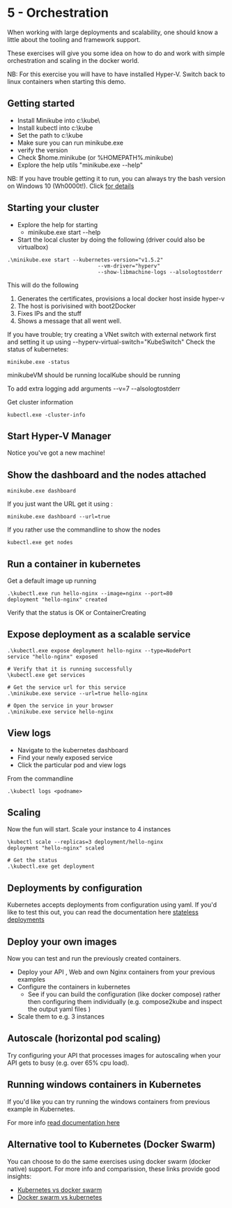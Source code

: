 # 5 - Orchestration

When working with large deployments and scalability, one should know a little about the tooling and framework support. 

These exercises will give you some idea on how to do and work with simple orchestration and scaling in the docker world. 

NB: For this exercise you will have to have installed Hyper-V. Switch back to linux containers when starting this demo.


## Getting started  
  - Install Minikube into c:\kube\
  - Install kubectl into c:\kube
  - Set the path to c:\kube
  - Make sure you can run minikube.exe 
  - verify the version
  - Check $home\.minikube (or %HOMEPATH%\.minikube)
  - Explore the help utils "minikube.exe --help"

NB: If you have trouble getting it to run, you can always try the bash version on Windows 10 (Wh0000t!). Click <a hreF="https://gist.github.com/AdamLJohnson/16b55b66c84ce53868b3923f3b7ae706">for details</a>

## Starting your cluster
   - Explore the help for starting 
       - minikube.exe start --help
   - Start the local cluster by doing the following (driver could also be virtualbox)
``` 
.\minikube.exe start --kubernetes-version="v1.5.2" 
                             --vm-driver="hyperv" 
                             --show-libmachine-logs --alsologtostderr
```


This will do the following

  1. Generates the certificates, provisions a local docker host inside hyper-v
  2. The host is porivisined with boot2Docker
  3. Fixes IPs and the stuff
  4. Shows a message that all went well.


If you have trouble; try creating a VNet switch with external network first and setting it up using --hyperv-virtual-switch="KubeSwitch"
  Check the status of kubernetes:

```minikube.exe -status ```

minikubeVM should be running
localKube should be running

To add extra logging add arguments --v=7 --alsologtostderr

Get cluster information

```kubectl.exe -cluster-info ```

## Start Hyper-V Manager
 Notice you've got a new machine!

## Show the dashboard and the nodes attached

```minikube.exe dashboard  ```

If you just want the URL get it using :

```minikube.exe dashboard --url=true ```


If you rather use the commandline to show the nodes

```kubectl.exe get nodes```

## Run a container in kubernetes

Get a default image up running

```
.\kubectl.exe run hello-nginx --image=nginx --port=80
deployment "hello-nginx" created
```

Verify that the status is OK or ContainerCreating


## Expose deployment as a scalable service

```
.\kubectl.exe expose deployment hello-nginx --type=NodePort
service "hello-nginx" exposed

# Verify that it is running successfully
\kubectl.exe get services

# Get the service url for this service
.\minikube.exe service --url=true hello-nginx

# Open the service in your browser
.\minikube.exe service hello-nginx
```

## View logs
  - Navigate to the kubernetes dashboard
  - Find your newly exposed service
  - Click the particular pod and view logs

From the commandline
```
.\kubectl logs <podname>
```

## Scaling

Now the fun will start. Scale your instance to 4 instances

```
\kubectl scale --replicas=3 deployment/hello-nginx
deployment "hello-nginx" scaled 

# Get the status
.\kubectl.exe get deployment
```

## Deployments by configuration
Kubernetes accepts deployments from configuration using yaml. If you'd like to test this out, you can read the documentation here <a href="https://kubernetes.io/docs/tutorials/stateless-application/run-stateless-application-deployment/#updating-the-deployment">stateless deployments</a>

## Deploy your own images

Now you can test and run the previously created containers.

  - Deploy your API , Web and own Nginx containers from your previous examples
  - Configure the containers in kubernetes
     - See if you can build the configuration (like docker compose) rather then configuring them individually
     (e.g. compose2kube and inspect the output yaml files )
  - Scale them to e.g. 3 instances


## Autoscale (horizontal pod scaling)

Try configuring your API that processes images for autoscaling when your API gets to busy (e.g. over 65% cpu load).


## Running windows containers in Kubernetes
If you'd like you can try running the windows containers from previous example in Kubernetes. 

For more info <a href="https://kubernetes.io/docs/getting-started-guides/windows/">read documentation here</a>


## Alternative tool to Kubernetes (Docker Swarm)
You can choose to do the same exercises using docker swarm (docker native) support. For more info and comparission, these links provide good insights: 
- <a href="https://technologyconversations.com/2015/11/04/docker-clustering-tools
-compared-kubernetes-vs-docker-swarm/">Kubernetes vs docker swarm</a>
- <a href="https://www.upcloud.com/blog/docker-swarm-vs-kubernetes/">Docker swarm vs kubernetes</a>